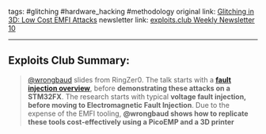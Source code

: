 tags: #glitching #hardware_hacking #methodology
original link:  [Glitching in 3D: Low Cost EMFI Attacks](https://voidstarsec.com/fi-resources/?ref=blog.exploits.club#1)
newsletter link:  [exploits.club Weekly Newsletter 10](https://blog.exploits.club/exploits-club-weekly-newsletter-10/) 

---
## Exploits Club Summary:
> [@wrongbaud](https://twitter.com/wrongbaud?ref=blog.exploits.club) slides from RingZer0. The talk starts with a [**fault injection overview**](https://en.wikipedia.org/wiki/Fault_injection?ref=blog.exploits.club), before **demonstrating these attacks on a STM32FX**. The research starts with typical **voltage fault injection, before moving to Electromagnetic Fault Injection**. Due to the expense of the EMFI tooling, **@wrongbaud shows how to replicate these tools cost-effectively using a PicoEMP and a 3D printer**